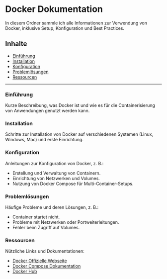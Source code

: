 # Docker Dokumentation

In diesem Ordner sammle ich alle Informationen zur Verwendung von Docker, inklusive Setup, Konfiguration und Best Practices.

## Inhalte

- [Einführung](#einführung)
- [Installation](#installation)
- [Konfiguration](#konfiguration)
- [Problemlösungen](#problemlösungen)
- [Ressourcen](#ressourcen)

---

### Einführung
Kurze Beschreibung, was Docker ist und wie es für die Containerisierung von Anwendungen genutzt werden kann.

### Installation
Schritte zur Installation von Docker auf verschiedenen Systemen (Linux, Windows, Mac) und erste Einrichtung.

### Konfiguration
Anleitungen zur Konfiguration von Docker, z. B.:
- Erstellung und Verwaltung von Containern.
- Einrichtung von Netzwerken und Volumes.
- Nutzung von Docker Compose für Multi-Container-Setups.

### Problemlösungen
Häufige Probleme und deren Lösungen, z. B.:
- Container startet nicht.
- Probleme mit Netzwerken oder Portweiterleitungen.
- Fehler beim Zugriff auf Volumes.

### Ressourcen
Nützliche Links und Dokumentationen:
- [Docker Offizielle Webseite](https://www.docker.com/)
- [Docker Compose Dokumentation](https://docs.docker.com/compose/)
- [Docker Hub](https://hub.docker.com/)

